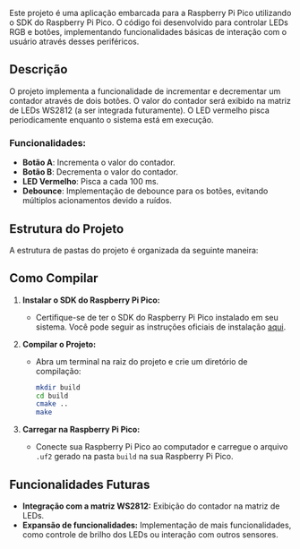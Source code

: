 Este projeto é uma aplicação embarcada para a Raspberry Pi Pico utilizando o SDK do Raspberry Pi Pico. O código foi desenvolvido para controlar LEDs RGB e botões, implementando funcionalidades básicas de interação com o usuário através desses periféricos.

## Descrição

O projeto implementa a funcionalidade de incrementar e decrementar um contador através de dois botões. O valor do contador será exibido na matriz de LEDs WS2812 (a ser integrada futuramente). O LED vermelho pisca periodicamente enquanto o sistema está em execução.

### Funcionalidades:
- **Botão A**: Incrementa o valor do contador.
- **Botão B**: Decrementa o valor do contador.
- **LED Vermelho**: Pisca a cada 100 ms.
- **Debounce**: Implementação de debounce para os botões, evitando múltiplos acionamentos devido a ruídos.

## Estrutura do Projeto

A estrutura de pastas do projeto é organizada da seguinte maneira:


## Como Compilar

1. **Instalar o SDK do Raspberry Pi Pico:**
   - Certifique-se de ter o SDK do Raspberry Pi Pico instalado em seu sistema. Você pode seguir as instruções oficiais de instalação [aqui](https://github.com/raspberrypi/pico-sdk).

2. **Compilar o Projeto:**
   - Abra um terminal na raiz do projeto e crie um diretório de compilação:
     ```bash
     mkdir build
     cd build
     cmake ..
     make
     ```

3. **Carregar na Raspberry Pi Pico:**
   - Conecte sua Raspberry Pi Pico ao computador e carregue o arquivo `.uf2` gerado na pasta `build` na sua Raspberry Pi Pico.

## Funcionalidades Futuras

- **Integração com a matriz WS2812:** Exibição do contador na matriz de LEDs.
- **Expansão de funcionalidades:** Implementação de mais funcionalidades, como controle de brilho dos LEDs ou interação com outros sensores.
